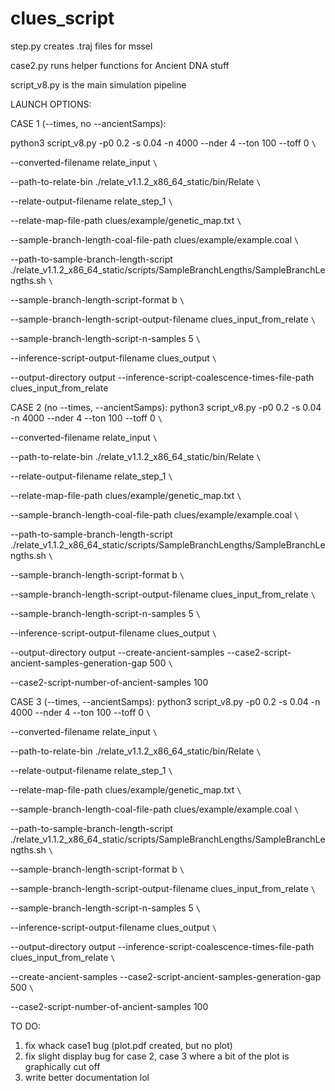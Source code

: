 # clues_script
step.py creates .traj files for mssel 

case2.py runs helper functions for Ancient DNA stuff 

script_v8.py is the main simulation pipeline 


LAUNCH OPTIONS:

CASE 1 (--times, no --ancientSamps):

python3 script_v8.py -p0 0.2 -s 0.04 -n 4000 --nder 4 --ton 100 --toff 0 ``\``

--converted-filename relate_input ``\``

--path-to-relate-bin ./relate_v1.1.2_x86_64_static/bin/Relate ``\``

--relate-output-filename relate_step_1 ``\``

--relate-map-file-path clues/example/genetic_map.txt ``\``

--sample-branch-length-coal-file-path clues/example/example.coal ``\``

--path-to-sample-branch-length-script ./relate_v1.1.2_x86_64_static/scripts/SampleBranchLengths/SampleBranchLengths.sh ``\``

--sample-branch-length-script-format b ``\``

--sample-branch-length-script-output-filename clues_input_from_relate ``\``

--sample-branch-length-script-n-samples 5 ``\``

--inference-script-output-filename clues_output ``\``

--output-directory output --inference-script-coalescence-times-file-path clues_input_from_relate

CASE 2 (no --times, --ancientSamps):
python3 script_v8.py -p0 0.2 -s 0.04 -n 4000 --nder 4 --ton 100 --toff 0 ``\``

--converted-filename relate_input ``\``

--path-to-relate-bin ./relate_v1.1.2_x86_64_static/bin/Relate ``\``

--relate-output-filename relate_step_1 ``\``

--relate-map-file-path clues/example/genetic_map.txt ``\``

--sample-branch-length-coal-file-path clues/example/example.coal ``\``

--path-to-sample-branch-length-script ./relate_v1.1.2_x86_64_static/scripts/SampleBranchLengths/SampleBranchLengths.sh ``\``

--sample-branch-length-script-format b ``\``

--sample-branch-length-script-output-filename clues_input_from_relate ``\``

--sample-branch-length-script-n-samples 5 ``\``

--inference-script-output-filename clues_output ``\``

--output-directory output --create-ancient-samples --case2-script-ancient-samples-generation-gap 500 ``\``

--case2-script-number-of-ancient-samples 100

CASE 3 (--times, --ancientSamps):
python3 script_v8.py -p0 0.2 -s 0.04 -n 4000 --nder 4 --ton 100 --toff 0 ``\``

--converted-filename relate_input ``\``

--path-to-relate-bin ./relate_v1.1.2_x86_64_static/bin/Relate ``\``

--relate-output-filename relate_step_1 ``\``

--relate-map-file-path clues/example/genetic_map.txt ``\``

--sample-branch-length-coal-file-path clues/example/example.coal ``\``

--path-to-sample-branch-length-script ./relate_v1.1.2_x86_64_static/scripts/SampleBranchLengths/SampleBranchLengths.sh ``\``

--sample-branch-length-script-format b ``\``

--sample-branch-length-script-output-filename clues_input_from_relate ``\``

--sample-branch-length-script-n-samples 5 ``\``

--inference-script-output-filename clues_output ``\``

--output-directory output --inference-script-coalescence-times-file-path clues_input_from_relate ``\``

--create-ancient-samples --case2-script-ancient-samples-generation-gap 500 ``\``

--case2-script-number-of-ancient-samples 100


TO DO:
1. fix whack case1 bug (plot.pdf created, but no plot)
2. fix slight display bug for case 2, case 3 where a bit of the plot is graphically cut off
3. write better documentation lol
